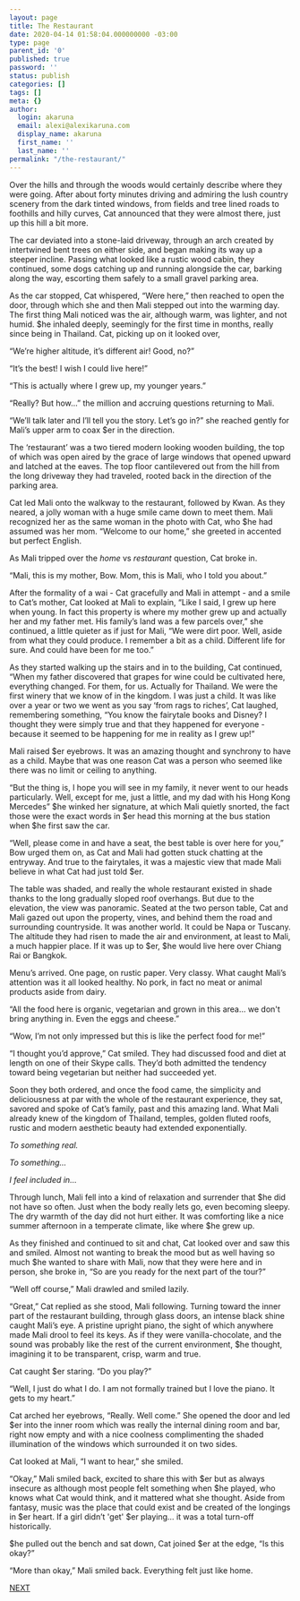 ```yaml
---
layout: page
title: The Restaurant
date: 2020-04-14 01:58:04.000000000 -03:00
type: page
parent_id: '0'
published: true
password: ''
status: publish
categories: []
tags: []
meta: {}
author:
  login: akaruna
  email: alexi@alexikaruna.com
  display_name: akaruna
  first_name: ''
  last_name: ''
permalink: "/the-restaurant/"
---
```

<!-- wp:paragraph -->

Over the hills and through the woods would certainly describe where they were going. After about forty minutes driving and admiring the lush country scenery from the dark tinted windows, from fields and tree lined roads to foothills and hilly curves, Cat announced that they were almost there, just up this hill a bit more.&nbsp;

<!-- /wp:paragraph -->

<!-- wp:paragraph -->

The car deviated into a stone-laid driveway, through an arch created by intertwined bent trees on either side, and began making its way up a steeper incline. Passing what looked like a rustic wood cabin, they continued, some dogs catching up and running alongside the car, barking along the way, escorting them safely to a small gravel parking area.&nbsp;

<!-- /wp:paragraph -->

<!-- wp:paragraph -->

As the car stopped, Cat whispered, “Were here,” then reached to open the door, through which she and then Mali stepped out into the warming day. The first thing Mali noticed was the air, although warm, was lighter, and not humid. $he inhaled deeply, seemingly for the first time in months, really since being in Thailand. Cat, picking up on it looked over,&nbsp;

<!-- /wp:paragraph -->

<!-- wp:paragraph -->

“We’re higher altitude, it’s different air! Good, no?”

<!-- /wp:paragraph -->

<!-- wp:paragraph -->

“It’s the best! I wish I could live here!”

<!-- /wp:paragraph -->

<!-- wp:paragraph -->

“This is actually where I grew up, my younger years.”

<!-- /wp:paragraph -->

<!-- wp:paragraph -->

“Really? But how…” the million and accruing questions returning to Mali.

<!-- /wp:paragraph -->

<!-- wp:paragraph -->

“We’ll talk later and I’ll tell you the story. Let’s go in?” she reached gently for Mali’s upper arm to coax $er in the direction.

<!-- /wp:paragraph -->

<!-- wp:paragraph -->

The ‘restaurant’ was a two tiered modern looking wooden building, the top of which was open aired by the grace of large windows that opened upward and latched at the eaves. The top floor cantilevered out from the hill from the long driveway they had traveled, rooted back in the direction of the parking area.&nbsp;

<!-- /wp:paragraph -->

<!-- wp:paragraph -->

Cat led Mali onto the walkway to the restaurant, followed by Kwan. As they neared, a jolly woman with a huge smile came down to meet them. Mali recognized her as the same woman in the photo with Cat, who $he had assumed was her mom. “Welcome to our home,” she greeted in accented but perfect English.&nbsp;

<!-- /wp:paragraph -->

<!-- wp:paragraph -->

As Mali tripped over the _home_ vs _restaurant_ question, Cat broke in.

<!-- /wp:paragraph -->

<!-- wp:paragraph -->

“Mali, this is my mother, Bow. Mom, this is Mali, who I told you about.”&nbsp;

<!-- /wp:paragraph -->

<!-- wp:paragraph -->

After the formality of a wai - Cat gracefully and Mali in attempt - and a smile to Cat’s mother, Cat looked at Mali to explain, “Like I said, I grew up here when young. In fact this property is where my mother grew up and actually her and my father met. His family’s land was a few parcels over,” she continued, a little quieter as if just for Mali, “We were dirt poor. Well, aside from what they could produce. I remember a bit as a child. Different life for sure. And could have been for me too.”

<!-- /wp:paragraph -->

<!-- wp:paragraph -->

As they started walking up the stairs and in to the building, Cat continued, “When my father discovered that grapes for wine could be cultivated here, everything changed. For them, for us. Actually for Thailand. We were the first winery that we know of in the kingdom. I was just a child. It was like over a year or two we went as you say ‘from rags to riches’, Cat laughed, remembering something, “You know the fairytale books and Disney? I thought they were simply true and that they happened for everyone - because it seemed to be happening for me in reality as I grew up!”

<!-- /wp:paragraph -->

<!-- wp:paragraph -->

Mali raised $er eyebrows. It was an amazing thought and synchrony to have as a child. Maybe that was one reason Cat was a person who seemed like there was no limit or ceiling to anything.

<!-- /wp:paragraph -->

<!-- wp:paragraph -->

“But the thing is, I hope you will see in my family, it never went to our heads particularly. Well, except for me, just a little, and my dad with his Hong Kong Mercedes” $he winked her signature, at which Mali quietly snorted, the fact those were the exact words in $er head this morning at the bus station when $he first saw the car.

<!-- /wp:paragraph -->

<!-- wp:paragraph -->

“Well, please come in and have a seat, the best table is over here for you,” Bow urged them on, as Cat and Mali had gotten stuck chatting at the entryway. And true to the fairytales, it was a majestic view that made Mali believe in what Cat had just told $er.&nbsp;

<!-- /wp:paragraph -->

<!-- wp:paragraph -->

The table was shaded, and really the whole restaurant existed in shade thanks to the long gradually sloped roof overhangs. But due to the elevation, the view was panoramic. Seated at the two person table, Cat and Mali gazed out upon the property, vines, and behind them the road and surrounding countryside. It was another world. It could be Napa or Tuscany. The altitude they had risen to made the air and environment, at least to Mali, a much happier place. If it was up to $er, $he would live here over Chiang Rai or Bangkok.

<!-- /wp:paragraph -->

<!-- wp:paragraph -->

Menu’s arrived. One page, on rustic paper. Very classy. What caught Mali’s attention was it all looked healthy. No pork, in fact no meat or animal products aside from dairy.

<!-- /wp:paragraph -->

<!-- wp:paragraph -->

“All the food here is organic, vegetarian and grown in this area… we don't bring anything in. Even the eggs and cheese.”

<!-- /wp:paragraph -->

<!-- wp:paragraph -->

“Wow, I’m not only impressed but this is like the perfect food for me!”

<!-- /wp:paragraph -->

<!-- wp:paragraph -->

“I thought you’d approve,” Cat smiled. They had discussed food and diet at length on one of their Skype calls. They’d both admitted the tendency toward being vegetarian but neither had succeeded yet.

<!-- /wp:paragraph -->

<!-- wp:paragraph -->

Soon they both ordered, and once the food came, the simplicity and deliciousness at par with the whole of the restaurant experience, they sat, savored and spoke of Cat’s family, past and this amazing land. What Mali already knew of the kingdom of Thailand, temples, golden fluted roofs, rustic and modern aesthetic beauty had extended exponentially.

<!-- /wp:paragraph -->

<!-- wp:paragraph -->

_To something real._

<!-- /wp:paragraph -->

<!-- wp:paragraph -->

_To something…&nbsp;_

<!-- /wp:paragraph -->

<!-- wp:paragraph -->

_I feel included in…&nbsp;_

<!-- /wp:paragraph -->

<!-- wp:paragraph -->

Through lunch, Mali fell into a kind of relaxation and surrender that $he did not have so often. Just when the body really lets go, even becoming sleepy. The dry warmth of the day did not hurt either. It was comforting like a nice summer afternoon in a temperate climate, like where $he grew up.

<!-- /wp:paragraph -->

<!-- wp:paragraph -->

As they finished and continued to sit and chat, Cat looked over and saw this and smiled. Almost not wanting to break the mood but as well having so much $he wanted to share with Mali, now that they were here and in person, she broke in, “So are you ready for the next part of the tour?”

<!-- /wp:paragraph -->

<!-- wp:paragraph -->

“Well off course,” Mali drawled and smiled lazily.

<!-- /wp:paragraph -->

<!-- wp:paragraph -->

“Great,” Cat replied as she stood, Mali following. Turning toward the inner part of the restaurant building, through glass doors, an intense black shine caught Mali’s eye. A pristine upright piano, the sight of which anywhere made Mali drool to feel its keys. As if they were vanilla-chocolate, and the sound was probably like the rest of the current environment, $he thought, imagining it to be transparent, crisp, warm and true.&nbsp;

<!-- /wp:paragraph -->

<!-- wp:paragraph -->

Cat caught $er staring. “Do you play?”

<!-- /wp:paragraph -->

<!-- wp:paragraph -->

“Well, I just do what I do. I am not formally trained but I love the piano. It gets to my heart.”

<!-- /wp:paragraph -->

<!-- wp:paragraph -->

Cat arched her eyebrows, “Really. Well come.” She opened the door and led $er into the inner room which was really the internal dining room and bar, right now empty and with a nice coolness complimenting the shaded illumination of the windows which surrounded it on two sides.

<!-- /wp:paragraph -->

<!-- wp:paragraph -->

Cat looked at Mali, “I want to hear,” she smiled.

<!-- /wp:paragraph -->

<!-- wp:paragraph -->

“Okay,” Mali smiled back, excited to share this with $er but as always insecure as although most people felt something when $he played, who knows what Cat would think, and it mattered what she thought. Aside from fantasy, music was the place that could exist and be created of the longings in $er heart. If a girl didn’t 'get' $er playing… it was a total turn-off historically.&nbsp;

<!-- /wp:paragraph -->

<!-- wp:paragraph -->

$he pulled out the bench and sat down, Cat joined $er at the edge, “Is this okay?”

<!-- /wp:paragraph -->

<!-- wp:paragraph -->

“More than okay,” Mali smiled back. Everything felt just like home.

<!-- /wp:paragraph -->

<!-- wp:paragraph -->

[NEXT](https://ffs.alexikaruna.com/piano/)

<!-- /wp:paragraph -->

